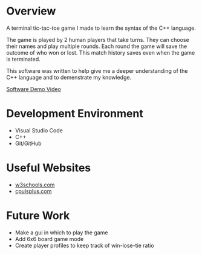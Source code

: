 # Overview

A terminal tic-tac-toe game I made to learn the syntax of the C++ language.

The game is played by 2 human players that take turns. They can choose their names and play multiple rounds. Each round the game will save the outcome of who won or lost. This match history saves even when the game is terminated. 

This software was written to help give me a deeper understanding of the C++ language and to demenstrate my knowledge. 

[Software Demo Video](https://youtu.be/_MTwFiVJfPQ)

# Development Environment

* Visual Studio Code
* C++
* Git/GitHub

# Useful Websites

* [w3schools.com](https://www.w3schools.com/cpp/default.asp)
* [cpulsplus.com](http://www.cplusplus.com/)

# Future Work


* Make a gui in which to play the game
* Add 6x6 board game mode
* Create player profiles to keep track of win-lose-tie ratio